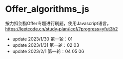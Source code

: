 # Offer_algorithms_js

按力扣剑指Offer专题进行刷题，使用Javascript语言。https://leetcode.cn/study-plan/lcof/?progress=yfut3h2

- update 2023/1/30 第一轮：01
- update 2023/1/31 第一轮：02 03
- update 2023/2/1 第一轮：04 05 06

